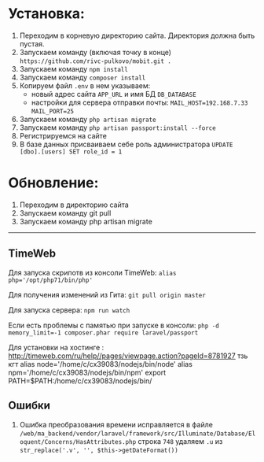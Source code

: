 # Установка:
1. Переходим в корневую директорию сайта. Директория должна быть пустая.
2. Запускаем команду (включая точку в конце) `https://github.com/rivc-pulkovo/mobit.git .`
3. Запускаем команду `npm install`
4. Запускаем команду `composer install`
5. Копируем файл `.env` в нем указываем:
	- новый адрес сайта `APP_URL` и имя БД `DB_DATABASE`
	- настройки для сервера отправки почты: 
		`MAIL_HOST=192.168.7.33`
		`MAIL_PORT=25`
6. Запускаем команду `php artisan migrate`
7. Запускаем команду `php artisan passport:install --force`
8. Регистрируемся на сайте
9. В базе данных присваиваем себе роль администратора `UPDATE [dbo].[users] SET role_id = 1`

# Обновление:
1. Переходим в директорию сайта
2. Запускаем команду git pull
3. Запускаем команду php artisan migrate

-------
## TimeWeb

Для запуска скрипотв из консоли TimeWeb:
    `alias php='/opt/php71/bin/php'`
 
Для получения изменений из Гита:
    `git pull origin master`
    
Для запуска сервера:
    `npm run watch`
    
Если есть проблемы с памятью при запуске в консоли:
    `php -d memory_limit=-1 composer.phar require laravel/passport`        
	

Для установки на хостинге	:
http://timeweb.com/ru/help//pages/viewpage.action?pageId=8781927
тзь кгт 
alias node='/home/c/cx39083/nodejs/bin/node'
alias npm='/home/c/cx39083/nodejs/bin/npm'
export PATH=$PATH:/home/c/cx39083/nodejs/bin/

## Ошибки
1. Ошибка преобразования времени исправляется в файле `/web/ma_backend/vendor/laravel/framework/src/Illuminate/Database/Eloquent/Concerns/HasAttributes.php` строка `748` удаляем `.u` из `str_replace('.v', '', $this->getDateFormat())`
